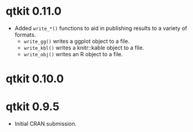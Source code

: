 # qtkit 0.11.0

* Added `write_*()` functions to aid in publishing results to a variety of formats.
  * `write_gg()` writes a ggplot object to a file.
  * `write_kbl()` writes a knitr::kable object to a file.
  * `write_obj()` writes an R object to a file.

# qtkit 0.10.0

# qtkit 0.9.5

* Initial CRAN submission.
